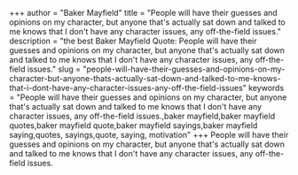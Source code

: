 +++
author = "Baker Mayfield"
title = "People will have their guesses and opinions on my character, but anyone that's actually sat down and talked to me knows that I don't have any character issues, any off-the-field issues."
description = "the best Baker Mayfield Quote: People will have their guesses and opinions on my character, but anyone that's actually sat down and talked to me knows that I don't have any character issues, any off-the-field issues."
slug = "people-will-have-their-guesses-and-opinions-on-my-character-but-anyone-thats-actually-sat-down-and-talked-to-me-knows-that-i-dont-have-any-character-issues-any-off-the-field-issues"
keywords = "People will have their guesses and opinions on my character, but anyone that's actually sat down and talked to me knows that I don't have any character issues, any off-the-field issues.,baker mayfield,baker mayfield quotes,baker mayfield quote,baker mayfield sayings,baker mayfield saying,quotes, sayings,quote, saying, motivation"
+++
People will have their guesses and opinions on my character, but anyone that's actually sat down and talked to me knows that I don't have any character issues, any off-the-field issues.
